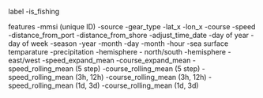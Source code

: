 label
-is_fishing

features
-mmsi (unique ID)
-source
-gear_type
-lat_x
-lon_x
-course
-speed
-distance_from_port
-distance_from_shore
-adjust_time_date
-day of year
-day of week
-season
-year
-month
-day
-month
-hour
-sea surface temparature
-precipitation
-hemisphere - north/south
-hemisphere - east/west
-speed_expand_mean
-course_expand_mean
-speed_rolling_mean (5 step)
-course_rolling_mean (5 step)
-speed_rolling_mean (3h, 12h)
-course_rolling_mean (3h, 12h)
-speed_rolling_mean (1d, 3d)
-course_rolling_mean (1d, 3d)
